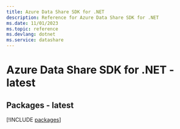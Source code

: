 ```yaml
---
title: Azure Data Share SDK for .NET
description: Reference for Azure Data Share SDK for .NET
ms.date: 11/01/2023
ms.topic: reference
ms.devlang: dotnet
ms.service: datashare
---
```

# Azure Data Share SDK for .NET - latest
## Packages - latest
[!INCLUDE [packages](data-share-index.md)]